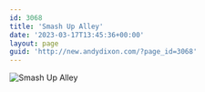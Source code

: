 ```yaml
---
id: 3068
title: 'Smash Up Alley'
date: '2023-03-17T13:45:36+00:00'
layout: page
guid: 'http://new.andydixon.com/?page_id=3068'
---
```


![Smash Up Alley](https://i0.wp.com/assets.g8x2.ldn.idrivee2-23.com/posters/Smash%20Up%20Alley%2001.jpg?w=1200&ssl=1 "Smash Up Alley")